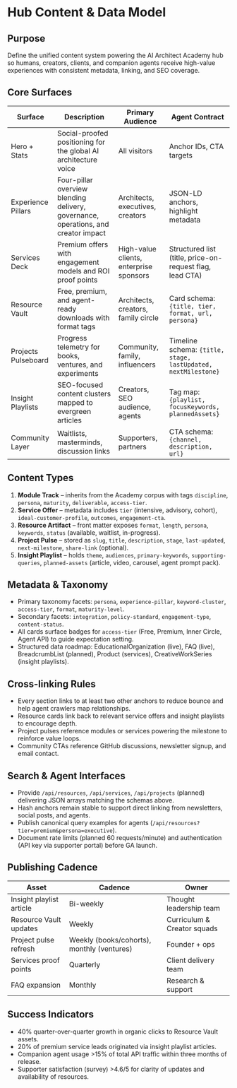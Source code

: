 # Hub Content & Data Model

## Purpose
Define the unified content system powering the AI Architect Academy hub so humans, creators, clients, and companion agents receive high-value experiences with consistent metadata, linking, and SEO coverage.

## Core Surfaces
| Surface | Description | Primary Audience | Agent Contract |
| --- | --- | --- | --- |
| Hero + Stats | Social-proofed positioning for the global AI architecture voice | All visitors | Anchor IDs, CTA targets |
| Experience Pillars | Four-pillar overview blending delivery, governance, operations, and creator impact | Architects, executives, creators | JSON-LD anchors, highlight metadata |
| Services Deck | Premium offers with engagement models and ROI proof points | High-value clients, enterprise sponsors | Structured list (title, price-on-request flag, lead CTA) |
| Resource Vault | Free, premium, and agent-ready downloads with format tags | Architects, creators, family circle | Card schema: `{title, tier, format, url, persona}` |
| Projects Pulseboard | Progress telemetry for books, ventures, and experiments | Community, family, influencers | Timeline schema: `{title, stage, lastUpdated, nextMilestone}` |
| Insight Playlists | SEO-focused content clusters mapped to evergreen articles | Creators, SEO audience, agents | Tag map: `{playlist, focusKeywords, plannedAssets}` |
| Community Layer | Waitlists, masterminds, discussion links | Supporters, partners | CTA schema: `{channel, description, url}` |

## Content Types
1. **Module Track** – inherits from the Academy corpus with tags `discipline`, `persona`, `maturity`, `deliverable`, `access-tier`.
2. **Service Offer** – metadata includes `tier` (intensive, advisory, cohort), `ideal-customer-profile`, `outcomes`, `engagement-cta`.
3. **Resource Artifact** – front matter exposes `format`, `length`, `persona`, `keywords`, `status` (available, waitlist, in-progress).
4. **Project Pulse** – stored as `slug`, `title`, `description`, `stage`, `last-updated`, `next-milestone`, `share-link` (optional).
5. **Insight Playlist** – holds `theme`, `audiences`, `primary-keywords`, `supporting-queries`, `planned-assets` (article, video, carousel, agent prompt pack).

## Metadata & Taxonomy
- Primary taxonomy facets: `persona`, `experience-pillar`, `keyword-cluster`, `access-tier`, `format`, `maturity-level`.
- Secondary facets: `integration`, `policy-standard`, `engagement-type`, `content-status`.
- All cards surface badges for `access-tier` (Free, Premium, Inner Circle, Agent API) to guide expectation setting.
- Structured data roadmap: EducationalOrganization (live), FAQ (live), BreadcrumbList (planned), Product (services), CreativeWorkSeries (insight playlists).

## Cross-linking Rules
- Every section links to at least two other anchors to reduce bounce and help agent crawlers map relationships.
- Resource cards link back to relevant service offers and insight playlists to encourage depth.
- Project pulses reference modules or services powering the milestone to reinforce value loops.
- Community CTAs reference GitHub discussions, newsletter signup, and email contact.

## Search & Agent Interfaces
- Provide `/api/resources`, `/api/services`, `/api/projects` (planned) delivering JSON arrays matching the schemas above.
- Hash anchors remain stable to support direct linking from newsletters, social posts, and agents.
- Publish canonical query examples for agents (`/api/resources?tier=premium&persona=executive`).
- Document rate limits (planned 60 requests/minute) and authentication (API key via supporter portal) before GA launch.

## Publishing Cadence
| Asset | Cadence | Owner |
| --- | --- | --- |
| Insight playlist article | Bi-weekly | Thought leadership team |
| Resource Vault updates | Weekly | Curriculum & Creator squads |
| Project pulse refresh | Weekly (books/cohorts), monthly (ventures) | Founder + ops |
| Services proof points | Quarterly | Client delivery team |
| FAQ expansion | Monthly | Research & support |

## Success Indicators
- 40% quarter-over-quarter growth in organic clicks to Resource Vault assets.
- 20% of premium service leads originated via insight playlist articles.
- Companion agent usage >15% of total API traffic within three months of release.
- Supporter satisfaction (survey) >4.6/5 for clarity of updates and availability of resources.

